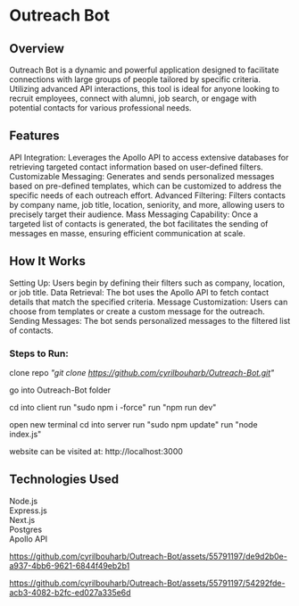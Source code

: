 # Outreach Bot

## Overview
Outreach Bot is a dynamic and powerful application designed to facilitate connections with large groups of people tailored by specific criteria. Utilizing advanced API interactions, this tool is ideal for anyone looking to recruit employees, connect with alumni, job search, or engage with potential contacts for various professional needs.

## Features
API Integration: Leverages the Apollo API to access extensive databases for retrieving targeted contact information based on user-defined filters.
Customizable Messaging: Generates and sends personalized messages based on pre-defined templates, which can be customized to address the specific needs of each outreach effort.
Advanced Filtering: Filters contacts by company name, job title, location, seniority, and more, allowing users to precisely target their audience.
Mass Messaging Capability: Once a targeted list of contacts is generated, the bot facilitates the sending of messages en masse, ensuring efficient communication at scale.
## How It Works
Setting Up: Users begin by defining their filters such as company, location, or job title.
Data Retrieval: The bot uses the Apollo API to fetch contact details that match the specified criteria.
Message Customization: Users can choose from templates or create a custom message for the outreach.
Sending Messages: The bot sends personalized messages to the filtered list of contacts.

### Steps to Run:

clone repo *"git clone https://github.com/cyrilbouharb/Outreach-Bot.git"*

go into Outreach-Bot folder

cd into client
run "sudo npm i -force"
run "npm run dev"

open new terminal
cd into server
run "sudo npm update"
run "node index.js"

website can be visited at: http://localhost:3000
## Technologies Used
Node.js </br>
Express.js </br>
Next.js </br>
Postgres </br>
Apollo API </br>


https://github.com/cyrilbouharb/Outreach-Bot/assets/55791197/de9d2b0e-a937-4bb6-9621-6844f49eb2b1



https://github.com/cyrilbouharb/Outreach-Bot/assets/55791197/54292fde-acb3-4082-b2fc-ed027a335e6d
